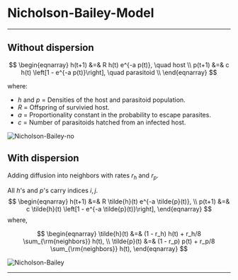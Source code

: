 # Nicholson-Bailey-Model

***

## Without dispersion

$$
\begin{eqnarray}
h(t+1) &=&  R h(t) e^{-a p(t)}, \quad host \\
p(t+1) &=& c h(t) \left[1 - e^{-a p(t)}\right], \quad  parasitoid \\
\end{eqnarray}
$$

where:

- $h$ and $p$ = Densities of the host and parasitoid population.
- $R$ = Offspring of survivied host. 
- $a$ = Proportionality constant in the probability to escape parasites.
- $c$ = Number of parasitoids hatched from an infected host.

![Nicholson-Bailey-no](https://user-images.githubusercontent.com/100057270/180852413-05cfbd23-2857-4383-b70a-f2e49bf520af.png)

## With dispersion

Adding diffusion into neighbors with rates $r_h$ and $r_p$. 

All $h$'s and $p$'s carry indices $i,j$.
$$
\begin{eqnarray}
h(t+1) &=&  R \tilde{h}(t) e^{-a \tilde{p}(t)}, \\
p(t+1) &=& c \tilde{h}(t) \left[1 - e^{-a \tilde{p}(t)}\right],
\end{eqnarray}
$$
where,

$$
\begin{eqnarray}
\tilde{h}(t) &=& (1 - r_h) h(t) + r_h/8 \sum_{\rm{neighbors}} h(t), \\
\tilde{p}(t) &=& (1 - r_p) p(t) + r_p/8 \sum_{\rm{neighbors}} h(t),
\end{eqnarray}
$$

![Nicholson-Bailey](https://user-images.githubusercontent.com/100057270/180852562-44d3e600-cd88-4e51-8903-57975fd9868f.png)

***


